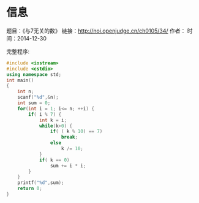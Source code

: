 ﻿# 信息
题目：《与7无关的数》
链接：http://noi.openjudge.cn/ch0105/34/
作者：
时间：2014-12-30  


完整程序:
```cpp
#include <iostream>
#include <cstdio>
using namespace std;
int main()
{
	int n;
	scanf("%d",&n);
	int sum = 0;
	for(int i = 1; i<= n; ++i) {
		if( i % 7) {
			int k = i;
			while(k>0) {
				if( ( k % 10) == 7)
					break;
				else 
					k /= 10;
			}
			if( k == 0)
				sum += i * i;
		}
	}
	printf("%d",sum);
	return 0;
}
```

